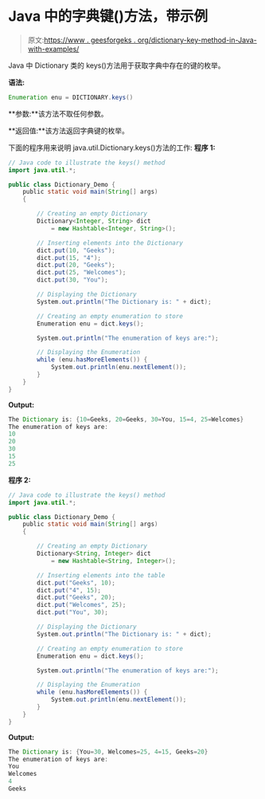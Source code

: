 # Java 中的字典键()方法，带示例

> 原文:[https://www . geesforgeks . org/dictionary-key-method-in-Java-with-examples/](https://www.geeksforgeeks.org/dictionary-keys-method-in-java-with-examples/)

Java 中 Dictionary 类的 keys()方法用于获取字典中存在的键的枚举。

**语法:**

```java
Enumeration enu = DICTIONARY.keys()
```

**参数:**该方法不取任何参数。

**返回值:**该方法返回字典键的枚举。

下面的程序用来说明 java.util.Dictionary.keys()方法的工作:
**程序 1:**

```java
// Java code to illustrate the keys() method
import java.util.*;

public class Dictionary_Demo {
    public static void main(String[] args)
    {

        // Creating an empty Dictionary
        Dictionary<Integer, String> dict
            = new Hashtable<Integer, String>();

        // Inserting elements into the Dictionary
        dict.put(10, "Geeks");
        dict.put(15, "4");
        dict.put(20, "Geeks");
        dict.put(25, "Welcomes");
        dict.put(30, "You");

        // Displaying the Dictionary
        System.out.println("The Dictionary is: " + dict);

        // Creating an empty enumeration to store
        Enumeration enu = dict.keys();

        System.out.println("The enumeration of keys are:");

        // Displaying the Enumeration
        while (enu.hasMoreElements()) {
            System.out.println(enu.nextElement());
        }
    }
}
```

**Output:**

```java
The Dictionary is: {10=Geeks, 20=Geeks, 30=You, 15=4, 25=Welcomes}
The enumeration of keys are:
10
20
30
15
25

```

**程序 2:**

```java
// Java code to illustrate the keys() method
import java.util.*;

public class Dictionary_Demo {
    public static void main(String[] args)
    {

        // Creating an empty Dictionary
        Dictionary<String, Integer> dict
            = new Hashtable<String, Integer>();

        // Inserting elements into the table
        dict.put("Geeks", 10);
        dict.put("4", 15);
        dict.put("Geeks", 20);
        dict.put("Welcomes", 25);
        dict.put("You", 30);

        // Displaying the Dictionary
        System.out.println("The Dictionary is: " + dict);

        // Creating an empty enumeration to store
        Enumeration enu = dict.keys();

        System.out.println("The enumeration of keys are:");

        // Displaying the Enumeration
        while (enu.hasMoreElements()) {
            System.out.println(enu.nextElement());
        }
    }
}
```

**Output:**

```java
The Dictionary is: {You=30, Welcomes=25, 4=15, Geeks=20}
The enumeration of keys are:
You
Welcomes
4
Geeks

```
